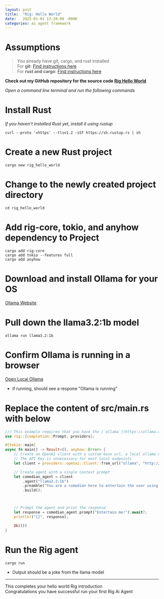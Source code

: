 ```yaml
---
layout: post
title:  "Rig: Hello World"
date:   2025-01-01 13:20:00 -0000
categories: ai agent framework
---
```


# Assumptions<br/>
> You already have git, cargo, and rust installed<br/>
> For **git**: [Find instructions here](https://github.com/git-guides/install-git)<br/>
> For **rust and cargo**: [Find instructions here](https://www.rust-lang.org/tools/install)

**Check out my GitHub repository for the source code [Rig Hello World](https://github.com/wale-e/rig_hello_world)**  

*Open a command line terminal and run the following commands*

# Install Rust
*If you haven't installed Rust yet, install it using rustup*  
```shell 
curl --proto '=https' --tlsv1.2 -sSf https://sh.rustup.rs | sh
```

# Create a new Rust project
```shell
cargo new rig_hello_world
```

# Change to the newly created project directory
```shell
cd rig_hello_world
```

# Add rig-core, tokio, and anyhow dependency to Project
```shell
cargo add rig-core
cargo add tokio --features full
cargo add anyhow
```

# Download and install Ollama for your OS
[Ollama Website](https://ollama.com/)

# Pull down the llama3.2:1b model
```shell
ollama run llama3.2:1b
```

# Confirm Ollama is running in a browser
[Open Local Ollama](http://localhost:11434/)
- if running, should see a respone "Ollama is running"

# Replace the content of src/main.rs with below
```rust
/// This example requires that you have the [`ollama`](https://ollama.com) server running locally.
use rig::{completion::Prompt, providers};

#[tokio::main]
async fn main() -> Result<(), anyhow::Error> {
    // Create an OpenAI client with a custom base url, a local ollama endpoint
    // The API Key is unnecessary for most local endpoints
    let client = providers::openai::Client::from_url("ollama", "http://localhost:11434/v1");

    // Create agent with a single context prompt
    let comedian_agent = client
        .agent("llama3.2:1b")
        .preamble("You are a comedian here to entertain the user using humour and jokes.")
        .build();



    // Prompt the agent and print the response
    let response = comedian_agent.prompt("Entertain me!").await?;
    println!("{}", response);

    Ok(())
}
```

# Run the Rig agent
```shell
cargo run
``` 

* Output should be a joke from the llama model

---
This completes your hello world Rig introduction<br/> 
Congratulations you have successful run your first Rig Ai Agent 

